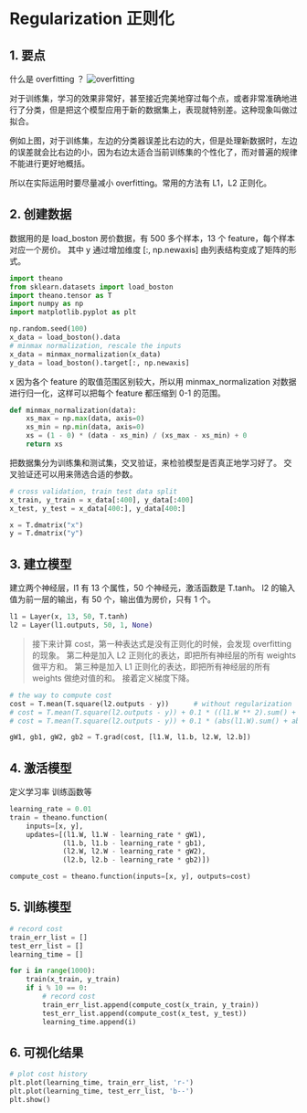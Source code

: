 # Regularization 正则化

## 1. 要点

什么是 overfitting ？
![overfitting](https://morvanzhou.github.io/static/results/theano/3_5_1.png)

对于训练集，学习的效果非常好，甚至接近完美地穿过每个点，或者非常准确地进行了分类，但是把这个模型应用于新的数据集上，表现就特别差。这种现象叫做过拟合。

例如上图，对于训练集，左边的分类器误差比右边的大，但是处理新数据时，左边的误差就会比右边的小，因为右边太适合当前训练集的个性化了，而对普遍的规律不能进行更好地概括。

所以在实际运用时要尽量减小 overfitting。常用的方法有 L1，L2 正则化。

## 2. 创建数据

数据用的是 load_boston 房价数据，有 500 多个样本，13 个 feature，每个样本对应一个房价。 其中 y 通过增加维度 [:, np.newaxis] 由列表结构变成了矩阵的形式。

```py
import theano
from sklearn.datasets import load_boston
import theano.tensor as T
import numpy as np
import matplotlib.pyplot as plt

np.random.seed(100)
x_data = load_boston().data
# minmax normalization, rescale the inputs
x_data = minmax_normalization(x_data)
y_data = load_boston().target[:, np.newaxis]
```

x 因为各个 feature 的取值范围区别较大，所以用 minmax_normalization 对数据进行归一化，这样可以把每个 feature 都压缩到 0-1 的范围。

```py
def minmax_normalization(data):
    xs_max = np.max(data, axis=0)
    xs_min = np.min(data, axis=0)
    xs = (1 - 0) * (data - xs_min) / (xs_max - xs_min) + 0
    return xs
```

把数据集分为训练集和测试集，交叉验证，来检验模型是否真正地学习好了。 交叉验证还可以用来筛选合适的参数。

```py
# cross validation, train test data split
x_train, y_train = x_data[:400], y_data[:400]
x_test, y_test = x_data[400:], y_data[400:]

x = T.dmatrix("x")
y = T.dmatrix("y")
```

## 3. 建立模型

建立两个神经层，l1 有 13 个属性，50 个神经元，激活函数是 T.tanh。 l2 的输入值为前一层的输出，有 50 个，输出值为房价，只有 1 个。

```py
l1 = Layer(x, 13, 50, T.tanh)
l2 = Layer(l1.outputs, 50, 1, None)
```

> 接下来计算 cost，第一种表达式是没有正则化的时候，会发现 overfitting 的现象。 第二种是加入 L2 正则化的表达，即把所有神经层的所有 weights 做平方和。 第三种是加入 L1 正则化的表达，即把所有神经层的所有 weights 做绝对值的和。 接着定义梯度下降。

```py
# the way to compute cost
cost = T.mean(T.square(l2.outputs - y))      # without regularization
# cost = T.mean(T.square(l2.outputs - y)) + 0.1 * ((l1.W ** 2).sum() + (l2.W ** 2).sum())  # with l2 regularization
# cost = T.mean(T.square(l2.outputs - y)) + 0.1 * (abs(l1.W).sum() + abs(l2.W).sum())  # with l1 regularization

gW1, gb1, gW2, gb2 = T.grad(cost, [l1.W, l1.b, l2.W, l2.b])
```

## 4. 激活模型

定义学习率 训练函数等

```py
learning_rate = 0.01
train = theano.function(
    inputs=[x, y],
    updates=[(l1.W, l1.W - learning_rate * gW1),
             (l1.b, l1.b - learning_rate * gb1),
             (l2.W, l2.W - learning_rate * gW2),
             (l2.b, l2.b - learning_rate * gb2)])

compute_cost = theano.function(inputs=[x, y], outputs=cost)
```

## 5. 训练模型

```py
# record cost
train_err_list = []
test_err_list = []
learning_time = []

for i in range(1000):
    train(x_train, y_train)
    if i % 10 == 0:
        # record cost
        train_err_list.append(compute_cost(x_train, y_train))
        test_err_list.append(compute_cost(x_test, y_test))
        learning_time.append(i)
```

## 6. 可视化结果

```py
# plot cost history
plt.plot(learning_time, train_err_list, 'r-')
plt.plot(learning_time, test_err_list, 'b--')
plt.show()
```